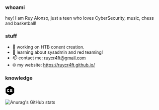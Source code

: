 ### whoami

hey! I am Ruy Alonso, just a teen who loves CyberSecurity, music, chess and basketball! 

### stuff

- 🔭 working on HTB conent creation.
- 🌱 learning about sysadmin and red teaming!
- 📫 contact me: ruycr4ft@gmail.com
- 🌐 my website: https://ruycr4ft.github.io/

### knowledge

<p align="left">
<a target="blank"><img align="center" src="https://github.com/ruycr4ft/ruycr4ft/blob/main/csharp.svg" title = "C#" alt="" height="30" /></a>
<a target="blank"><img align="center" src="https://github.com/mishmanners/MishManners/blob/master/socials/transparent-Linkedin-logo-icon.png" alt="" height="30" /></a>
<a target="blank"><img align="center" src="https://github.com/mishmanners/MishManners/blob/master/socials/instagram.png" alt="" height="30" /></a>
<a target="blank"><img align="center" src="https://github.com/mishmanners/MishManners/blob/master/socials/twitch.png" alt="" height="30" /></a>
<a target="blank"><img align="center" src="https://github.com/mishmanners/MishManners/blob/master/socials/youtube.png" alt="" height="30" /></a>
<a target="blank"><img align="center" src="https://github.com/mishmanners/MishManners/blob/master/socials/chrome.png" alt="" height="30" /></a>
<a target="blank"><img align="center" src="https://github.com/mishmanners/MishManners/blob/master/socials/chrome.png" alt="" height="30" /></a>
<a target="blank"><img align="center" src="https://github.com/mishmanners/MishManners/blob/master/socials/chrome.png" alt="" height="30" /></a>
<a target="blank"><img align="center" src="https://github.com/mishmanners/MishManners/blob/master/socials/devto.png" alt="" height="30" /></a>
</p>


![Anurag's GitHub stats](https://github-readme-stats.vercel.app/api?username=ruycr4ft&show_icons=true&theme=dark)
